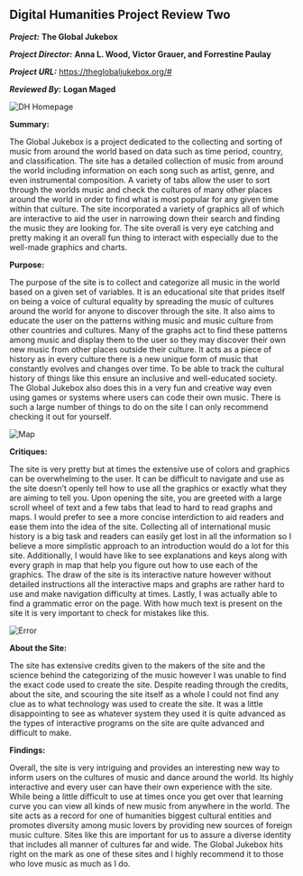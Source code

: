 ## Digital Humanities Project Review Two
 
***Project:*** **The Global Jukebox**
 
***Project Director:*** **Anna L. Wood, Victor Grauer, and Forrestine Paulay**
 
***Project URL:*** https://theglobaljukebox.org/#
 
***Reviewed By:*** **Logan Maged**

![DH Homepage](https://lmaged21.github.io/DH-Blog-Posts/images/Homescreen.jpg)

**Summary:**

The Global Jukebox is a project dedicated to the collecting and sorting of music from around the world based on data such as time period, country, and classification. The site has a detailed collection of music from around the world including information on each song such as artist, genre, and even instrumental composition. A variety of tabs allow the user to sort through the worlds music and check the cultures of many other places around the world in order to find what is most popular for any given time within that culture. The site incorporated a variety of graphics all of which are interactive to aid the user in narrowing down their search and finding the music they are looking for. The site overall is very eye catching and pretty making it an overall fun thing to interact with especially due to the well-made graphics and charts.

**Purpose:**

The purpose of the site is to collect and categorize all music in the world based on a given set of variables. It is an educational site that prides itself on being a voice of cultural equality by spreading the music of cultures around the world for anyone to discover through the site. It also aims to educate the user on the patterns withing music and music culture from other countries and cultures. Many of the graphs act to find these patterns among music and display them to the user so they may discover their own new music from other places outside their culture. It acts as a piece of history as in every culture there is a new unique form of music that constantly evolves and changes over time. To be able to track the cultural history of things like this ensure an inclusive and well-educated society. The Global Jukebox also does this in a very fun and creative way even using games or systems where users can code their own music. There is such a large number of things to do on the site I can only recommend checking it out for yourself.

![Map](https://lmaged21.github.io/DH-Blog-Posts/images/Map.jpg)

**Critiques:**

The site is very pretty but at times the extensive use of colors and graphics can be overwhelming to the user. It can be difficult to navigate and use as the site doesn’t openly tell how to use all the graphics or exactly what they are aiming to tell you. Upon opening the site, you are greeted with a large scroll wheel of text and a few tabs that lead to hard to read graphs and maps. I would prefer to see a more concise interdiction to aid readers and ease them into the idea of the site. Collecting all of international music history is a big task and readers can easily get lost in all the information so I believe a more simplistic approach to an introduction would do a lot for this site. Additionally, I would have like to see explanations and keys along with every graph in map that help you figure out how to use each of the graphics. The draw of the site is its interactive nature however without detailed instructions all the interactive maps and graphs are rather hard to use and make navigation difficulty at times. Lastly, I was actually able to find a grammatic error on the page. With how much text is present on the site it is very important to check for mistakes like this.

![Error](https://lmaged21.github.io/DH-Blog-Posts/images/Error.jpg)

**About the Site:**

The site has extensive credits given to the makers of the site and the science behind the categorizing of the music however I was unable to find the exact code used to create the site. Despite reading through the credits, about the site, and scouring the site itself as a whole I could not find any clue as to what technology was used to create the site. It was a little disappointing to see as whatever system they used it is quite advanced as the types of interactive programs on the site are quite advanced and difficult to make.

**Findings:**

Overall, the site is very intriguing and provides an interesting new way to inform users on the cultures of music and dance around the world. Its highly interactive and every user can have their own experience with the site. While being a little difficult to use at times once you get over that learning curve you can view all kinds of new music from anywhere in the world. The site acts as a record for one of humanities biggest cultural entities and promotes diversity among music lovers by providing new sources of foreign music culture. Sites like this are important for us to assure a diverse identity that includes all manner of cultures far and wide. The Global Jukebox hits right on the mark as one of these sites and I highly recommend it to those who love music as much as I do.
